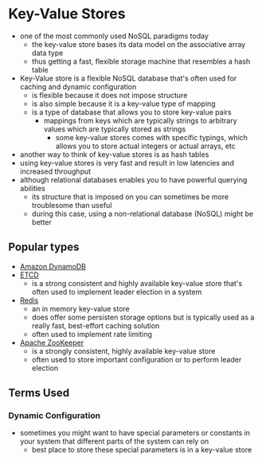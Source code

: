 # Key-Value Stores

- one of the most commonly used NoSQL paradigms today
  - the key-value store bases its data model on the associative array data type
  - thus getting a fast, flexible storage machine that resembles a hash table
- Key-Value store is a flexible NoSQL database that's often used for caching and dynamic configuration
  - is flexible because it does not impose structure
  - is also simple because it is a key-value type of mapping
  - is a type of database that allows you to store key-value pairs
    - mappings from keys which are typically strings to arbitrary values which are typically stored as strings
      - some key-value stores comes with specific typings, which allows you to store actual integers or actual arrays, etc
- another way to think of key-value stores is as hash tables
- using key-value stores is very fast and result in low latencies and increased throughput
- although relational databases enables you to have powerful querying abilities
  - its structure that is imposed on you can sometimes be more troublesome than useful
  - during this case, using a non-relational database (NoSQL) might be better

## Popular types

- [Amazon DynamoDB](https://aws.amazon.com/dynamodb/)
- [ETCD](https://etcd.io/)
  - is a strong consistent and highly available key-value store that's often used to implement leader election in a system
- [Redis](https://redis.io/)
  - an in memory key-value store
  - does offer some persisten storage options but is typically used as a really fast, best-effort caching solution
  - often used to implement rate limiting
- [Apache ZooKeeper](https://zookeeper.apache.org/)
  - is a strongly consistent, highly available key-value store
  - often used to store important configuration or to perform leader election

## Terms Used

### Dynamic Configuration

- sometimes you might want to have special parameters or constants in your system that different parts of the system can rely on
  - best place to store these special parameters is in a key-value store
